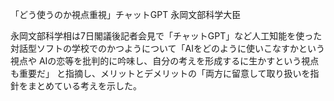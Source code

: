 「どう使うのか視点重視」チャットGPT 永岡文部科学大臣

永岡文部科学相は7日閣議後記者会見で「チャットGPT」など人工知能を使った対話型ソフトの学校でのかつようについて「AIをどのように使いこなすかという視点や
AIの恋等を批判的に吟味し、自分の考えを形成するに生かすという視点も重要だ」
と指摘し、メリットとデメリットの「両方に留意して取り扱いを指針をまとめている考えを示した。
